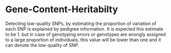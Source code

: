 # Gene-Content-Heritabilty
Detecting low-quality SNPs, by estimating the proportion of variation of each SNP is explained by pedigree information.  It is expected this estimate to be 1. but in case of genotyping errors or genotypes are wrongly assigned to a large proportion of individuals, this value will be lower than one and it can denote the low-quality of SNP. 
